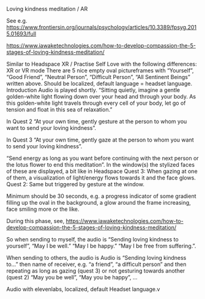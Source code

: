Loving kindness meditation / AR

See e.g. https://www.frontiersin.org/journals/psychology/articles/10.3389/fpsyg.2015.01693/full 

https://www.iawaketechnologies.com/how-to-develop-compassion-the-5-stages-of-loving-kindness-meditation/ 

Similar to Headspace XR / Practise Self Love with the following differences:
XR or VR mode
There are 5 nice empty oval pictureframes with “Yourself”, “Good Friend”, “Neutral Person”, “Difficult Person”, “All Sentinent Beings” written above. Should be localized, default language = headset language.  
Introduction Audio is played shortly. “Sitting quietly, imagine a gentle golden-white light flowing down over your head and through your body. As this golden-white light travels through every cell of your body, let go of tension and float in this sea of relaxation.” 

In Quest 2 “At your own time, gently gesture at the person to whom you want to send your loving kindness”.  

In Quest 3 “At your own time, gently gaze at the person to whom you want to send your loving kindness”.
  
“Send energy as long as you want before continuing with the next person or the lotus flower to end this meditation”. 
In the window(s) the stylized faces of these are displayed, a bit like in Headspace
Quest 3: When gazing at one of them, a visualization of light/energy flows towards it and the face glows. Quest 2: Same but triggered by gesture at the window. 

Minimum should be 30 seconds, e.g. a progress indicator of some gradient filling up the oval in the background, a glow around the frame increasing, face smiling more or the like. 

During this phase, see, https://www.iawaketechnologies.com/how-to-develop-compassion-the-5-stages-of-loving-kindness-meditation/ 

So when sending to myself, the audio is “Sending loving kindness to yourself”,  “May I be well.” “May I be happy.” “May I be free from suffering.”. 

When sending to others, the audio is Audio is “Sending loving kindness to…” then name of receiver, e.g. “a friend”, “a difficult person” and then repeating as long as gazing (quest 3) or not gesturing towards another (quest 2) “May you be well”, “May you be happy”, …

Audio with elevenlabs, localized, default Headset language.v

